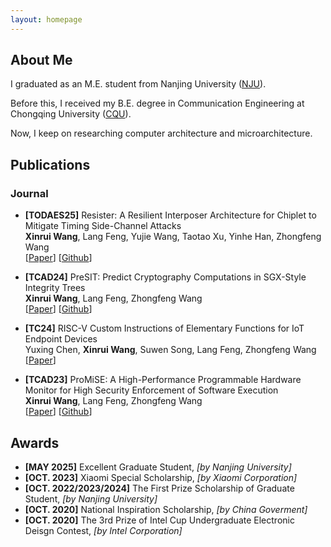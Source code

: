 ```yaml
---
layout: homepage
---
```


## About Me

I graduated as an M.E. student from Nanjing University ([NJU](https://www.nju.edu.cn/en/)).

Before this, I received my B.E. degree in Communication Engineering at Chongqing University ([CQU](https://english.cqu.edu.cn/)).

Now, I keep on researching computer architecture and microarchitecture.


## Publications

### Journal

- **[TODAES25]** Resister: A Resilient Interposer Architecture for Chiplet to Mitigate Timing Side-Channel Attacks
  <br>
   **Xinrui Wang**, Lang Feng, Yujie Wang, Taotao Xu, Yinhe Han, Zhongfeng Wang
  <br>
  [[Paper](https://dl.acm.org/doi/10.1145/3748258)] [[Github](https://github.com/XC1a/Resister)]

- **[TCAD24]** PreSIT: Predict Cryptography Computations in SGX-Style Integrity Trees
  <br>
  **Xinrui Wang**, Lang Feng, Zhongfeng Wang
  <br>
  [[Paper](https://ieeexplore.ieee.org/document/10643555)] [[Github](https://github.com/XC1a/PreSIT)]

- **[TC24]** RISC-V Custom Instructions of Elementary Functions for IoT Endpoint Devices
  <br>
  Yuxing Chen, **Xinrui Wang**, Suwen Song, Lang Feng, Zhongfeng Wang
  <br>
  [[Paper](https://ieeexplore.ieee.org/document/10338829)]

- **[TCAD23]** ProMiSE: A High-Performance Programmable Hardware Monitor for High Security Enforcement of Software Execution
  <br>
  **Xinrui Wang**, Lang Feng, Zhongfeng Wang
  <br>
  [[Paper](https://ieeexplore.ieee.org/document/10110921)] [[Github](https://github.com/XC1a/ProMiSE)]


## Awards

- **[MAY 2025]** Excellent Graduate Student, *[by Nanjing University]*
- **[OCT. 2023]** Xiaomi Special Scholarship, *[by Xiaomi Corporation]*
- **[OCT. 2022/2023/2024]** The First Prize Scholarship of Graduate Student, *[by Nanjing University]*
- **[OCT. 2020]** National Inspiration Scholarship, *[by China Goverment]*
- **[OCT. 2020]** The 3rd Prize of Intel Cup Undergraduate Electronic Deisgn Contest, *[by Intel Corporation]*
